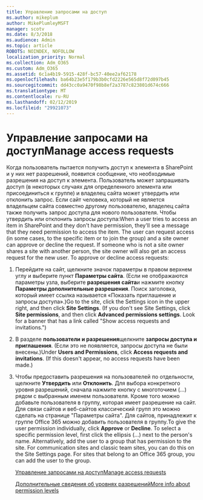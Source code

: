 ```yaml
---
title: Управление запросами на доступ
ms.author: mikeplum
author: MikePlumleyMSFT
manager: scotv
ms.date: 8/3/2018
ms.audience: Admin
ms.topic: article
ROBOTS: NOINDEX, NOFOLLOW
localization_priority: Normal
ms.collection: Adm_O365
ms.custom: Adm_O365
ms.assetid: 6c1a4b19-5915-428f-bc57-40ee2af62178
ms.openlocfilehash: ba64b23e5f179b3b0cfd2226e565d8f72d097b45
ms.sourcegitcommit: dd43cc0a9470f98b8ef2a3787c823801d674c666
ms.translationtype: MT
ms.contentlocale: ru-RU
ms.lasthandoff: 02/12/2019
ms.locfileid: "29921073"
---
```

# <a name="manage-access-requests"></a><span data-ttu-id="5e3d6-102">Управление запросами на доступ</span><span class="sxs-lookup"><span data-stu-id="5e3d6-102">Manage access requests</span></span>

<span data-ttu-id="5e3d6-p101">Когда пользователь пытается получить доступ к элемента в SharePoint и у них нет разрешений, появится сообщение, что необходимые разрешения на доступ к элемента. Пользователь может запрашивать доступ (в некоторых случаях для определенного элемента или присоединиться к группе) и владелец сайта может утвердить или отклонить запрос. Если сайт человека, который не является владельцем сайта совместно другому пользователю, владелец сайта также получить запрос доступа для нового пользователя. Чтобы утвердить или отклонить запросы доступа:</span><span class="sxs-lookup"><span data-stu-id="5e3d6-p101">When a user tries to access an item in SharePoint and they don't have permission, they'll see a message that they need permission to access the item. The user can request access (in some cases, to the specific item or to join the group) and a site owner can approve or decline the request. If someone who is not a site owner shares a site with another person, the site owner will also get an access request for the new user. To approve or decline access requests:</span></span>
  
1. <span data-ttu-id="5e3d6-p102">Перейдите на сайт, щелкните значок параметры в правом верхнем углу и выберите пункт **Параметры сайта**. (Если не отображаются параметры узла, выберите **разрешения сайта**и нажмите кнопку **Параметры дополнительные разрешения**. Поиск заголовка, который имеет ссылка называется «Показать приглашение и запросы доступа».)</span><span class="sxs-lookup"><span data-stu-id="5e3d6-p102">Go to the site, click the Settings icon in the upper right, and then click **Site Settings**. (If you don't see Site Settings, click **Site permissions**, and then click **Advanced permissions settings**. Look for a banner that has a link called "Show access requests and invitations.")</span></span>
    
2. <span data-ttu-id="5e3d6-p103">В разделе **пользователи и разрешения**щелкните **запросы доступа и приглашения**. (Если это не появляется, запросы доступа не были внесены.)</span><span class="sxs-lookup"><span data-stu-id="5e3d6-p103">Under **Users and Permissions**, click **Access requests and invitations**. (If this doesn't appear, no access requests have been made.)</span></span>
    
3. <span data-ttu-id="5e3d6-p104">Чтобы предоставить разрешения на пользователей по отдельности, щелкните **Утвердить** или **Отклонить**. Для выбора конкретного уровня разрешений, сначала нажмите кнопку с многоточием (...) рядом с выбранным именем пользователя. Кроме того можно добавьте пользователя в группу, которая имеет разрешение на сайт. Для связи сайтов и веб-сайтов классический групп это можно сделать на странице "Параметры сайта". Для сайтов, принадлежит к группе Office 365 можно добавить пользователя в группу.</span><span class="sxs-lookup"><span data-stu-id="5e3d6-p104">To give the user permission individually, click **Approve** or **Decline**. To select a specific permission level, first click the ellipsis (...) next to the person's name. Alternatively, add the user to a group that has permission to the site. For communication sites and classic team sites, you can do this on the Site Settings page. For sites that belong to an Office 365 group, you can add the user to the group.</span></span>
    
    [<span data-ttu-id="5e3d6-117">Управление запросами на доступ</span><span class="sxs-lookup"><span data-stu-id="5e3d6-117">Manage access requests </span></span>](https://go.microsoft.com/fwlink/?linkid=2008747)
    
    [<span data-ttu-id="5e3d6-118">Дополнительные сведения об уровнях разрешений</span><span class="sxs-lookup"><span data-stu-id="5e3d6-118">More info about permission levels</span></span>](https://go.microsoft.com/fwlink/?linkid=867071)
    

